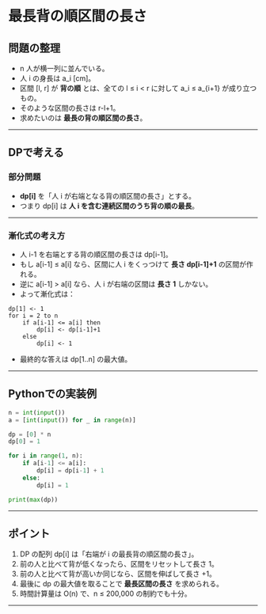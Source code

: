 # 最長背の順区間の長さ

## 問題の整理

- n 人が横一列に並んでいる。
- 人 i の身長は a_i [cm]。
- 区間 [l, r] が **背の順** とは、全ての l ≤ i < r に対して a_i ≤ a_{i+1} が成り立つもの。
- そのような区間の長さは r-l+1。
- 求めたいのは **最長の背の順区間の長さ**。

---

## DPで考える

### 部分問題

- **dp[i]** を「人 i が右端となる背の順区間の長さ」とする。
- つまり dp[i] は **人 i を含む連続区間のうち背の順の最長**。

---

### 漸化式の考え方

- 人 i-1 を右端とする背の順区間の長さは dp[i-1]。
- もし a[i-1] ≤ a[i] なら、区間に人 i をくっつけて **長さ dp[i-1]+1** の区間が作れる。
- 逆に a[i-1] > a[i] なら、人 i が右端の区間は **長さ 1** しかない。
- よって漸化式は：

```
dp[1] <- 1
for i = 2 to n
    if a[i-1] <= a[i] then
        dp[i] <- dp[i-1]+1
    else
        dp[i] <- 1
```

- 最終的な答えは dp[1..n] の最大値。

---

## Pythonでの実装例

```python
n = int(input())
a = [int(input()) for _ in range(n)]

dp = [0] * n
dp[0] = 1

for i in range(1, n):
    if a[i-1] <= a[i]:
        dp[i] = dp[i-1] + 1
    else:
        dp[i] = 1

print(max(dp))
```

---

## ポイント

1. DP の配列 dp[i] は「右端が i の最長背の順区間の長さ」。
2. 前の人と比べて背が低くなったら、区間をリセットして長さ 1。
3. 前の人と比べて背が高いか同じなら、区間を伸ばして長さ +1。
4. 最後に dp の最大値を取ることで **最長区間の長さ** を求められる。
5. 時間計算量は O(n) で、n ≤ 200,000 の制約でも十分。

---
